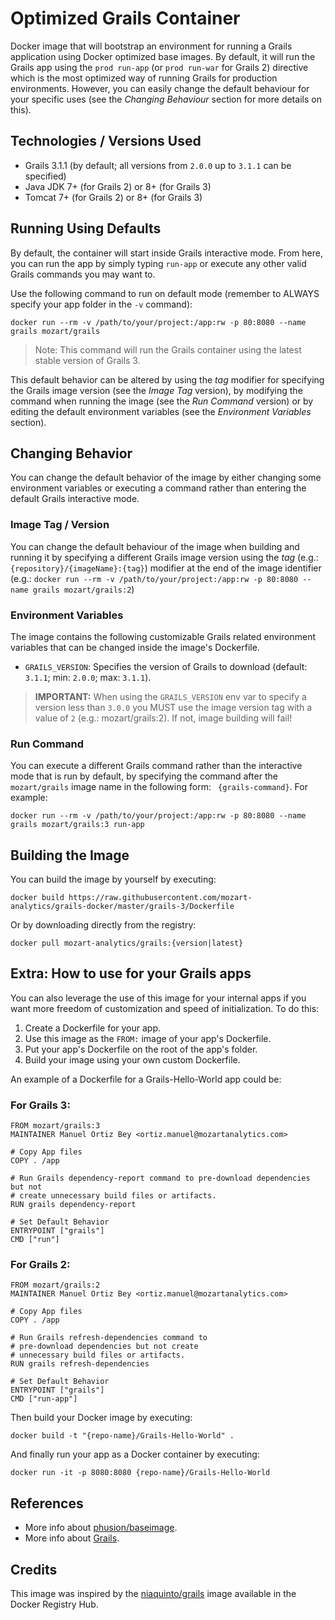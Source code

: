 # Optimized Grails Container #

Docker image that will bootstrap an environment for running a Grails application using Docker optimized base images. By default, it will run the Grails app using the `prod run-app` (or `prod run-war` for Grails 2) directive which is the most optimized way of running Grails for production environments. However, you can easily change the default behaviour for your specific uses (see the _Changing Behaviour_ section for more details on this).

## Technologies / Versions Used
- Grails 3.1.1 (by default; all versions from `2.0.0` up to `3.1.1` can be specified) 
- Java JDK 7+ (for Grails 2) or 8+ (for Grails 3)
- Tomcat 7+ (for Grails 2) or 8+ (for Grails 3)

## Running Using Defaults ##
By default, the container will start inside Grails interactive mode. From here, you can run the app by simply typing `run-app` or execute any other valid Grails commands you may want to. 

Use the following command to run on default mode (remember to ALWAYS specify your app folder in the `-v` command):

`docker run --rm -v /path/to/your/project:/app:rw -p 80:8080 --name grails mozart/grails` 

> Note: This command will run the Grails container using the latest stable version of Grails 3. 

This default behavior can be altered by using the _tag_ modifier for specifying the Grails image version (see the _Image Tag_ version), by modifying the command when running the image (see the _Run Command_ version) or by editing the default environment variables (see the _Environment Variables_ section). 

## Changing Behavior 
You can change the default behavior of the image by either changing some environment variables or executing a command rather than entering the default Grails interactive mode.

### Image Tag / Version
You can change the default behaviour of the image when building and running it by specifying a different Grails image version using the _tag_ (e.g.:`{repository}/{imageName}:{tag}`) modifier at the end of the image identifier (e.g.: `docker run --rm -v /path/to/your/project:/app:rw -p 80:8080 --name grails mozart/grails:2`)

### Environment Variables 
The image contains the following customizable Grails related environment variables that can be changed inside the image's Dockerfile.

 - `GRAILS_VERSION`: Specifies the version of Grails to download (default: `3.1.1`; min: `2.0.0`; max: `3.1.1`).

> **IMPORTANT:** When using the `GRAILS_VERSION` env var to specify a version less than `3.0.0` you MUST use the image version tag with a value of `2` (e.g.: mozart/grails:2). If not, image building will fail!

### Run Command 
You can execute a different Grails command rather than the interactive mode that is run by default, by specifying the command after the `mozart/grails` image name in the following form: ` {grails-command}`. For example:

`docker run --rm -v /path/to/your/project:/app:rw -p 80:8080 --name grails mozart/grails:3 run-app`

## Building the Image 
You can build the image by yourself by executing:

`docker build https://raw.githubusercontent.com/mozart-analytics/grails-docker/master/grails-3/Dockerfile`

Or by downloading directly from the registry:

`docker pull mozart-analytics/grails:{version|latest}`

## Extra: How to use for your Grails apps 
You can also leverage the use of this image for your internal apps if you want more freedom of customization and speed of initialization. To do this: 

 1. Create a Dockerfile for your app.
 2. Use this image as the `FROM:` image of your app's Dockerfile.
 3. Put your app's Dockerfile on the root of the app's folder.
 4. Build your image using your own custom Dockerfile.

An example of a Dockerfile for a Grails-Hello-World app could be:

### For Grails 3:
```
FROM mozart/grails:3
MAINTAINER Manuel Ortiz Bey <ortiz.manuel@mozartanalytics.com>

# Copy App files
COPY . /app

# Run Grails dependency-report command to pre-download dependencies but not 
# create unnecessary build files or artifacts.
RUN grails dependency-report

# Set Default Behavior
ENTRYPOINT ["grails"]
CMD ["run"]
```

### For Grails 2:
```
FROM mozart/grails:2
MAINTAINER Manuel Ortiz Bey <ortiz.manuel@mozartanalytics.com>

# Copy App files
COPY . /app

# Run Grails refresh-dependencies command to 
# pre-download dependencies but not create
# unnecessary build files or artifacts.
RUN grails refresh-dependencies

# Set Default Behavior
ENTRYPOINT ["grails"]
CMD ["run-app"]
```

Then build your Docker image by executing:

`docker build -t "{repo-name}/Grails-Hello-World" .`

And finally run your app as a Docker container by executing:

`docker run -it -p 8080:8080 {repo-name}/Grails-Hello-World`

## References
 - More info about [phusion/baseimage](https://github.com/phusion/baseimage-docker).
 - More info about [Grails](https://grails.org/).

## Credits ##
This image was inspired by the [niaquinto/grails](https://registry.hub.docker.com/u/niaquinto/grails/) image available in the Docker Registry Hub.